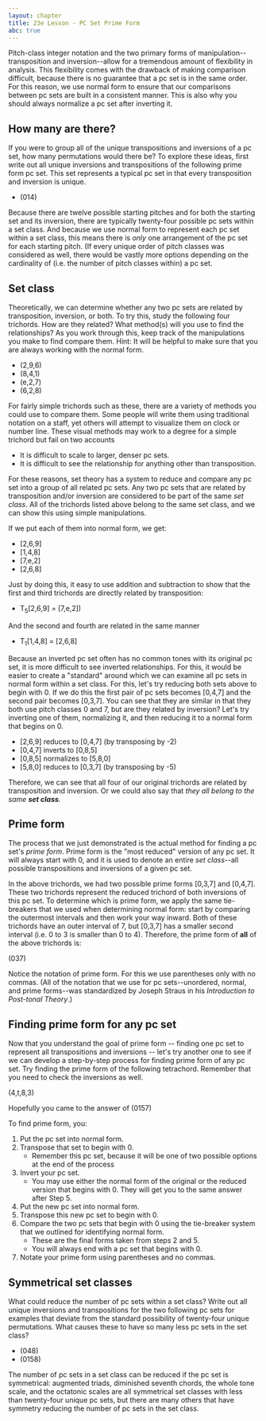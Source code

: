 ```yaml
---
layout: chapter
title: 23e Lesson - PC Set Prime Form
abc: true
---
```


Pitch-class integer notation and the two primary forms of manipulation--transposition and inversion--allow for a tremendous amount of flexibility in analysis. This flexibility comes with the drawback of making comparison difficult, because there is no guarantee that a pc set is in the same order. For this reason, we use normal form to ensure that our comparisons between pc sets are built in a consistent manner. This is also why you should always normalize a pc set after inverting it.

## How many are there?

If you were to group all of the unique transpositions and inversions of a pc set, how many permutations would there be? To explore these ideas, first write out all unique inversions and transpositions of the following prime form pc set. This set represents a typical pc set in that every transposition and inversion is unique.
- (014)

Because there are twelve possible starting pitches and for both the starting set and its inversion, there are typically twenty-four possible pc sets within a set class. And because we use normal form to represent each pc set within a set class, this means there is *only* one arrangement of the pc set for each starting pitch. (If every unique order of pitch classes was considered as well, there would be vastly more options depending on the cardinality of (i.e. the number of pitch classes within) a pc set.

## Set class

Theoretically, we can determine whether any two pc sets are related by transposition, inversion, or both. To try this, study the following four trichords. How are they related? What method(s) will you use to find the relationships? As you work through this, keep track of the manipulations you make to find compare them. Hint: It will be helpful to make sure that you are always working with the normal form.
- (2,9,6)
- (8,4,1)
- (e,2,7)
- (6,2,8)

For fairly simple trichords such as these, there are a variety of methods you could use to compare them. Some people will write them using traditional notation on a staff, yet others will attempt to visualize them on clock or number line. These visual methods may work to a degree for a simple trichord but fail on two accounts
- It is difficult to scale to larger, denser pc sets.
- It is difficult to see the relationship for anything other than transposition.

For these reasons, set theory has a system to reduce and compare any pc set into a group of all related pc sets. Any two pc sets that are related by transposition and/or inversion are considered to be part of the same *set class*. All of the trichords listed above belong to the same set class, and we can show this using simple manipulations.

If we put each of them into normal form, we get:
- [2,6,9]
- [1,4,8]
- [7,e,2]
- [2,6,8]

Just by doing this, it easy to use addition and subtraction to show that the first and third trichords are directly related by transposition:
- T<sub>5</sub>[2,6,9] = [7,e,2])

And the second and fourth are related in the same manner 
- T<sub>1</sub>[1,4,8] = [2,6,8]

Because an inverted pc set often has no common tones with its original pc set, it is more difficult to see inverted relationships. For this, it would be easier to create a "standard" around which we can examine all pc sets in normal form within a set class. For this, let's try reducing both sets above to begin with 0. If we do this the first pair of pc sets becomes [0,4,7] and the second pair becomes [0,3,7]. You can see that they are similar in that they both use pitch classes 0 and 7, but are they related by inversion? Let's try inverting one of them, normalizing it, and then reducing it to a normal form that begins on 0.

- [2,6,9] reduces to [0,4,7] (by transposing by -2)
- [0,4,7] inverts to [0,8,5]
- [0,8,5] normalizes to [5,8,0]
- [5,8,0] reduces to [0,3,7] (by transposing by -5)

Therefore, we can see that all four of our original trichords are related by transposition and inversion. Or we could also say that *they all belong to the same **set class**.*

## Prime form

The process that we just demonstrated is the actual method for finding a pc set's *prime form*. Prime form is the "most reduced" version of any pc set. It will always start with 0, and it is used to denote an entire *set class*--all possible transpositions and inversions of a given pc set.

In the above trichords, we had two possible prime forms [0,3,7] and [0,4,7]. These two trichords represent the reduced trichord of both inversions of this pc set. To determine which is prime form, we apply the same tie-breakers that we used when determining normal form: start by comparing the outermost intervals and then work your way inward. Both of these trichords have an outer interval of 7, but [0,3,7] has a smaller second interval (i.e. 0 to 3 is smaller than 0 to 4). Therefore, the prime form of **all** of the above trichords is:

(037)

Notice the notation of prime form. For this we use parentheses only with no commas. (All of the notation that we use for pc sets--unordered, normal, and prime forms--was standardized by Joseph Straus in his *Introduction to Post-tonal Theory*.)

## Finding prime form for any pc set

Now that you understand the goal of prime form -- finding one pc set to represent all transpositions and inversions -- let's try another one to see if we can develop a step-by-step process for finding prime form of any pc set. Try finding the prime form of the following tetrachord. Remember that you need to check the inversions as well.

(4,t,8,3)

Hopefully you came to the answer of (0157)

To find prime form, you:
1. Put the pc set into normal form.
2. Transpose that set to begin with 0.
    - Remember this pc set, because it will be one of two possible options at the end of the process
3. Invert your pc set.
    - You may use either the normal form of the original or the reduced version that begins with 0. They will get you to the same answer after Step 5.
4. Put the new pc set into normal form.
5. Transpose this new pc set to begin with 0.
6. Compare the two pc sets that begin with 0 using the tie-breaker system that we outlined for identifying normal form.
    - These are the final forms taken from steps 2 and 5.
    - You will always end with a pc set that begins with 0.
7. Notate your prime form using parentheses and no commas.

## Symmetrical set classes

What could reduce the number of pc sets within a set class? Write out all unique inversions and transpositions for the two following pc sets for examples that deviate from the standard possibility of twenty-four unique permutations. What causes these to have so many less pc sets in the set class?
- (048)
- (0158)

The number of pc sets in a set class can be reduced if the pc set is symmetrical: augmented triads, diminished seventh chords, the whole tone scale, and the octatonic scales are all symmetrical set classes with less than twenty-four unique pc sets, but there are many others that have symmetry reducing the number of pc sets in the set class.
